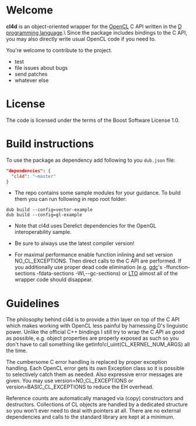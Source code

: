Welcome
=======

**cl4d** is an object-oriented wrapper for the [OpenCL](http://www.khronos.org/opencl/) C API written in the [D programming language](http://www.dlang.org/).\\
Since the package includes bindings to the C API, you may also directly write usual OpenCL code if you need to.

You're welcome to contribute to the project.
* test
* file issues about bugs
* send patches
* whatever else

License
=======

The code is licensed under the terms of the Boost Software License 1.0.

Build instructions
==================
To use the package as dependency add following to you `dub.json` file:
```JSON
"dependencies": {
  "cl4d": "~master"
}
```

* The repo contains some sample modules for your guidance.
To build them you can run following in repo root folder:
```
dub build --config=vector-example
dub build --config=gl-example
```
* Note that cl4d uses Derelict dependencies for the OpenGL interoperability sample.

* Be sure to always use the latest compiler version!
* For maximal performance enable function inlining and set version NO_CL_EXCEPTIONS. Then direct calls to the C API are performed.
  If you additionally use proper dead code elimination (e.g. [gdc](https://bitbucket.org/goshawk/gdc)'s -ffunction-sections -fdata-sections -Wl,--gc-sections) or [LTO](http://en.wikipedia.org/wiki/Link-time_optimization) almost all of the wrapper code should disappear.

Guidelines
==========

The philosophy behind cl4d is to provide a thin layer on top of the C API which makes working with OpenCL less painful by harnessing D's linguistic power. Unlike the official C++ bindings I still try to wrap the C API as good as possible, e.g. object properties are properly exposed as such so you don't have to call something like getInfo!cl_uint(CL_KERNEL_NUM_ARGS) all the time.

The cumbersome C error handling is replaced by proper exception handling. Each OpenCL error gets its own Exception class so it is possible to selectively catch them as needed.
Also expressive error messages are given.
You may use version=NO_CL_EXCEPTIONS or version=BASIC_CL_EXCEPTIONS to reduce the EH overhead.

Reference counts are automatically managed via (copy) constructors and destructors.
Collections of CL objects are handled by a dedicated structure so you won't ever need to deal with pointers at all.
There are no external dependencies and calls to the standard library are kept at a minimum.
